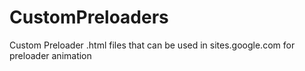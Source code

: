 # CustomPreloaders
Custom Preloader .html files that can be used in sites.google.com for preloader animation
